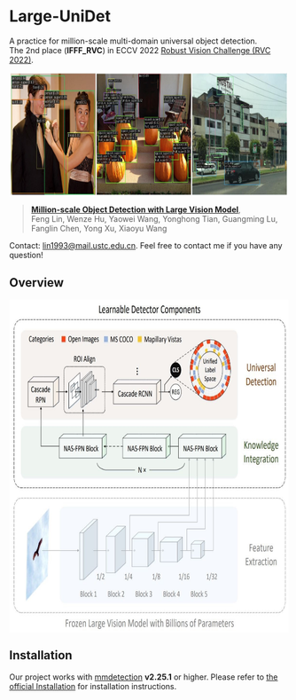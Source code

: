 # Large-UniDet
A practice for million-scale multi-domain universal object detection.   
The 2nd place (**IFFF_RVC**) in ECCV 2022 [Robust Vision Challenge (RVC 2022)](http://www.robustvision.net/leaderboard.php?benchmark=object).

<p align="center"> <img src='docs/visualization.jpg' align="center" height="225px"> </p>

> [**Million-scale Object Detection with Large Vision Model**](https://arxiv.org/abs/2212.09408),   
> Feng Lin, Wenze Hu, Yaowei Wang, Yonghong Tian, Guangming Lu, Fanglin Chen, Yong Xu, Xiaoyu Wang

Contact: [lin1993@mail.ustc.edu.cn](mailto:lin1993@mail.ustc.edu.cn). Feel free to contact me if you have any question!

## Overview
<p align="left"> <img src='docs/top.jpg' align="center" height="600px"> </p>

## Installation

Our project works with [mmdetection](https://github.com/open-mmlab/mmdetection) **v2.25.1** or higher. Please refer to [the official Installation](https://github.com/open-mmlab/mmdetection/blob/master/docs/en/get_started.md/#Installation) for installation instructions.

